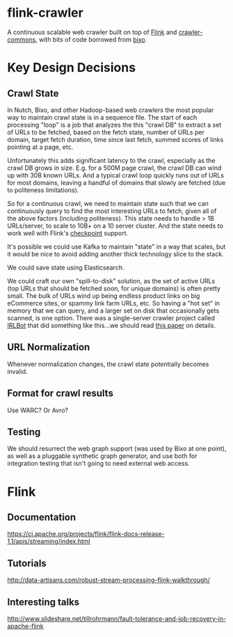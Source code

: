 # flink-crawler
A continuous scalable web crawler built on top of [Flink](http://flink.apache.org) and [crawler-commons](https://github.com/crawler-commons/crawler-commons), with bits of code borrowed from [bixo](https://github.com/bixo/bixo/).

# Key Design Decisions

## Crawl State

In Nutch, Bixo, and other Hadoop-based web crawlers the most popular way to maintain crawl state is in a sequence file. The start of each processing "loop" is a job that analyzes the this "crawl DB" to extract a set of URLs to be fetched, based on the fetch state, number of URLs per domain, target fetch duration, time since last fetch, summed scores of links pointing at a page, etc.

Unfortunately this adds significant latency to the crawl, especially as the crawl DB grows in size. E.g. for a 500M page crawl, the crawl DB can wind up with 30B known URLs. And a typical crawl loop quickly runs out of URLs for most domains, leaving a handful of domains that slowly are fetched (due to politeness limitations).

So for a continuous crawl, we need to maintain state such that we can continuously query to find the most interesting URLs to fetch, given all of the above factors (including politeness). This state needs to handle > 1B URLs/server, to scale to 10B+ on a 10 server cluster. And the state needs to work well with Flink's [checkpoint](https://ci.apache.org/projects/flink/flink-docs-master/internals/stream_checkpointing.html) support.

It's possible we could use Kafka to maintain "state" in a way that scales, but it would be nice to avoid adding another thick technology slice to the stack.

We could save state using Elasticsearch.

We could craft our own "spill-to-disk" solution, as the set of active URLs (top URLs that should be fetched soon, for unique domains) is often pretty small. The bulk of URLs wind up being endless product links on big eCommerce sites, or spammy link farm URLs, etc. So having a "hot set" in memory that we can query, and a larger set on disk that occasionally gets scanned, is one option. There was a single-server crawler project called [IRLBot](http://irl.cs.tamu.edu/crawler/) that did something like this...we should read [this paper](http://irl.cs.tamu.edu/people/hsin-tsang/papers/www2008.pdf) on details.

## URL Normalization

Whenever normalization changes, the crawl state potentially becomes invalid.

## Format for crawl results

Use WARC? Or Avro?

## Testing

We should resurrect the web graph support (was used by Bixo at one point), as well as a pluggable synthetic graph generator, and use both for integration testing that isn't going to need external web access.

# Flink

## Documentation

https://ci.apache.org/projects/flink/flink-docs-release-1.1/apis/streaming/index.html

## Tutorials

http://data-artisans.com/robust-stream-processing-flink-walkthrough/

## Interesting talks

http://www.slideshare.net/tillrohrmann/fault-tolerance-and-job-recovery-in-apache-flink
